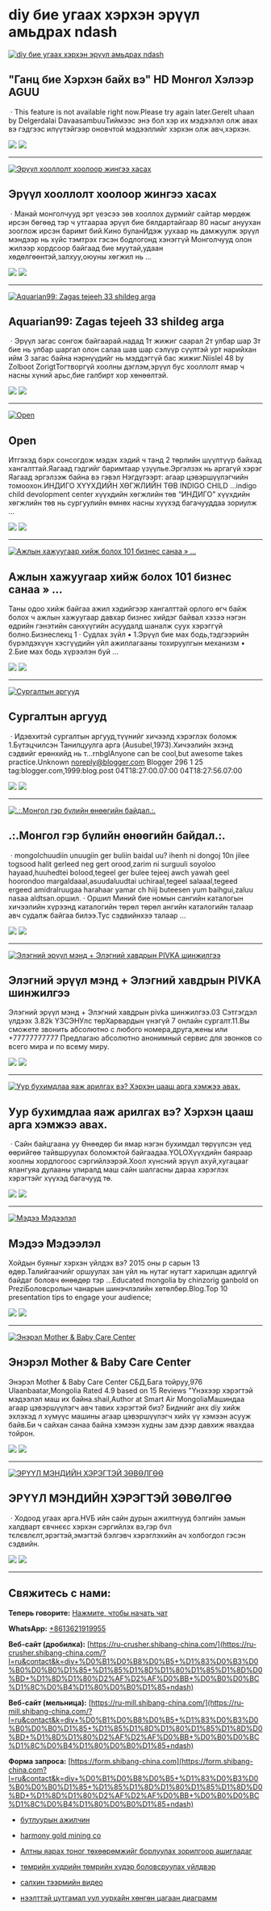 # diy бие угаах хэрхэн эрүүл амьдрах ndash

<a href="https://swt.shibang-china.com/?l=ru&img&k=diy+%D0%B1%D0%B8%D0%B5+%D1%83%D0%B3%D0%B0%D0%B0%D1%85+%D1%85%D1%8D%D1%80%D1%85%D1%8D%D0%BD+%D1%8D%D1%80%D2%AF%D2%AF%D0%BB+%D0%B0%D0%BC%D1%8C%D0%B4%D1%80%D0%B0%D1%85+ndash" target="_blank">![diy бие угаах хэрхэн эрүүл амьдрах ndash](http://static.shibang-china.com/all-800x300/1424.jpg)</a>

## &quot;Ганц бие Хэрхэн байх вэ&quot; HD Монгол Хэлээр AGUU
&nbsp;&#0183;&#32;This feature is not available right now.Please try again later.Gerelt uhaan by Delgerdalai DavaasambuuТиймээс энэ бол хэр их мэдээлэл олж авах вэ гэдгээс илүүтэйгээр оновчтой мэдээллийг хэрхэн олж авч,хэрхэн.


<a href="https://whatsapp.shibangsoft.com/WhatsApp.php" target="_blank" title="WhatsApp">![](http://static.shibang-china.com/icon/whatsapp.png)</a> <a href="https://swt.shibang-china.com/?l=ru&icon&k=diy+%D0%B1%D0%B8%D0%B5+%D1%83%D0%B3%D0%B0%D0%B0%D1%85+%D1%85%D1%8D%D1%80%D1%85%D1%8D%D0%BD+%D1%8D%D1%80%D2%AF%D2%AF%D0%BB+%D0%B0%D0%BC%D1%8C%D0%B4%D1%80%D0%B0%D1%85+ndash" target="_blank">![](http://static.shibang-china.com/icon/chat-ru.png)</a>

---

<a href="https://swt.shibang-china.com/?l=ru&img&k=diy+%D0%B1%D0%B8%D0%B5+%D1%83%D0%B3%D0%B0%D0%B0%D1%85+%D1%85%D1%8D%D1%80%D1%85%D1%8D%D0%BD+%D1%8D%D1%80%D2%AF%D2%AF%D0%BB+%D0%B0%D0%BC%D1%8C%D0%B4%D1%80%D0%B0%D1%85+ndash" target="_blank">![Эрүүл хооллолт хоолоор жингээ хасах](http://static.shibang-china.com/all-800x300/684.jpg)</a>

## Эрүүл хооллолт хоолоор жингээ хасах
&nbsp;&#0183;&#32;Манай монголчууд эрт үеэсээ зөв хооллох дүрмийг сайтар мөрдөж ирсэн бөгөөд тэр ч утгаараа эрүүл бие бялдартайгаар 80 насыг ануухан зооглож ирсэн баримт бий.Кино буланИдэж уухаар нь дамжуулж эрүүл мэндээр нь хүйс тэмтрэх гэсэн бодлогонд хэнэггүй Монголчууд олон жилээр хордсоор байгаад бие муутай,удаан хөдөлгөөнтэй,залхуу,оюуны хөгжил нь …


<a href="https://whatsapp.shibangsoft.com/WhatsApp.php" target="_blank" title="WhatsApp">![](http://static.shibang-china.com/icon/whatsapp.png)</a> <a href="https://swt.shibang-china.com/?l=ru&icon&k=diy+%D0%B1%D0%B8%D0%B5+%D1%83%D0%B3%D0%B0%D0%B0%D1%85+%D1%85%D1%8D%D1%80%D1%85%D1%8D%D0%BD+%D1%8D%D1%80%D2%AF%D2%AF%D0%BB+%D0%B0%D0%BC%D1%8C%D0%B4%D1%80%D0%B0%D1%85+ndash" target="_blank">![](http://static.shibang-china.com/icon/chat-ru.png)</a>

---

<a href="https://swt.shibang-china.com/?l=ru&img&k=diy+%D0%B1%D0%B8%D0%B5+%D1%83%D0%B3%D0%B0%D0%B0%D1%85+%D1%85%D1%8D%D1%80%D1%85%D1%8D%D0%BD+%D1%8D%D1%80%D2%AF%D2%AF%D0%BB+%D0%B0%D0%BC%D1%8C%D0%B4%D1%80%D0%B0%D1%85+ndash" target="_blank">![Aquarian99: Zagas tejeeh 33 shildeg arga](http://static.shibang-china.com/all-800x300/198.jpg)</a>

## Aquarian99: Zagas tejeeh 33 shildeg arga
&nbsp;&#0183;&#32;Эрүүл загас сонгож байгаарай.надад 1т жижиг саарал 2т улбар шар 3т бие нь улбар шаргал олон салаа шав шар сэлүүр сүүлтэй урт нарийхан ийм 3 загас байна нэрнүүдийг нь мэддэггүй бас жижиг.Niislel 48 by Zolboot ZorigtТогтворгүй хоолны дэглэм,эрүүл бус хооллолт ямар ч насны хүний арьс,бие галбирт хор хөнөөлтэй.


<a href="https://whatsapp.shibangsoft.com/WhatsApp.php" target="_blank" title="WhatsApp">![](http://static.shibang-china.com/icon/whatsapp.png)</a> <a href="https://swt.shibang-china.com/?l=ru&icon&k=diy+%D0%B1%D0%B8%D0%B5+%D1%83%D0%B3%D0%B0%D0%B0%D1%85+%D1%85%D1%8D%D1%80%D1%85%D1%8D%D0%BD+%D1%8D%D1%80%D2%AF%D2%AF%D0%BB+%D0%B0%D0%BC%D1%8C%D0%B4%D1%80%D0%B0%D1%85+ndash" target="_blank">![](http://static.shibang-china.com/icon/chat-ru.png)</a>

---

<a href="https://swt.shibang-china.com/?l=ru&img&k=diy+%D0%B1%D0%B8%D0%B5+%D1%83%D0%B3%D0%B0%D0%B0%D1%85+%D1%85%D1%8D%D1%80%D1%85%D1%8D%D0%BD+%D1%8D%D1%80%D2%AF%D2%AF%D0%BB+%D0%B0%D0%BC%D1%8C%D0%B4%D1%80%D0%B0%D1%85+ndash" target="_blank">![Open](http://static.shibang-china.com/all-800x300/1531.jpg)</a>

## Open
Итгэхэд бэрх сонсогдож мэдэх хэдий ч танд 2 төрлийн шүүлтүүр байхад хангалттай.Яагаад гэдгийг баримтаар үзүүлье.Эргэлзэх нь аргагүй хэрэг Яагаад эргэлзэж байна вэ гэвэл Нэгдүгээрт: агаар цэвэршүүлэгчийн томоохон.ИНДИГО ХҮҮХДИЙН ХӨГЖЛИЙН ТӨВ INDIGO CHILD …indigo child devolopment center хүүхдийн хөгжлийн төв “ИНДИГО” хүүхдийн хөгжлийн төв нь сургуулийн өмнөх насны хүүхэд багачууддаа зориулж …


<a href="https://whatsapp.shibangsoft.com/WhatsApp.php" target="_blank" title="WhatsApp">![](http://static.shibang-china.com/icon/whatsapp.png)</a> <a href="https://swt.shibang-china.com/?l=ru&icon&k=diy+%D0%B1%D0%B8%D0%B5+%D1%83%D0%B3%D0%B0%D0%B0%D1%85+%D1%85%D1%8D%D1%80%D1%85%D1%8D%D0%BD+%D1%8D%D1%80%D2%AF%D2%AF%D0%BB+%D0%B0%D0%BC%D1%8C%D0%B4%D1%80%D0%B0%D1%85+ndash" target="_blank">![](http://static.shibang-china.com/icon/chat-ru.png)</a>

---

<a href="https://swt.shibang-china.com/?l=ru&img&k=diy+%D0%B1%D0%B8%D0%B5+%D1%83%D0%B3%D0%B0%D0%B0%D1%85+%D1%85%D1%8D%D1%80%D1%85%D1%8D%D0%BD+%D1%8D%D1%80%D2%AF%D2%AF%D0%BB+%D0%B0%D0%BC%D1%8C%D0%B4%D1%80%D0%B0%D1%85+ndash" target="_blank">![Ажлын хажуугаар хийж болох 101 бизнес санаа &#187; …](http://static.shibang-china.com/all-800x300/747.jpg)</a>

## Ажлын хажуугаар хийж болох 101 бизнес санаа &#187; …
Таны одоо хийж байгаа ажил хэдийгээр хангалттай орлого өгч байж болох ч ажлын хажуугаар давхар бизнес хийдэг байвал хэзээ нэгэн өдрийн гэнэтийн санхүүгийн асуудалд шаналж суух хэрэггүй болно.Бизнеслекц 1&nbsp;&#0183;&#32;Судлах зүйл • 1.Эрүүл бие мах бодь,тэдгээрийн бүрэлдэхүүн хэсгүүдийн үйл ажиллагааны тохируулгын механизм • 2.Бие мах бодь хүрээлэн буй …


<a href="https://whatsapp.shibangsoft.com/WhatsApp.php" target="_blank" title="WhatsApp">![](http://static.shibang-china.com/icon/whatsapp.png)</a> <a href="https://swt.shibang-china.com/?l=ru&icon&k=diy+%D0%B1%D0%B8%D0%B5+%D1%83%D0%B3%D0%B0%D0%B0%D1%85+%D1%85%D1%8D%D1%80%D1%85%D1%8D%D0%BD+%D1%8D%D1%80%D2%AF%D2%AF%D0%BB+%D0%B0%D0%BC%D1%8C%D0%B4%D1%80%D0%B0%D1%85+ndash" target="_blank">![](http://static.shibang-china.com/icon/chat-ru.png)</a>

---

<a href="https://swt.shibang-china.com/?l=ru&img&k=diy+%D0%B1%D0%B8%D0%B5+%D1%83%D0%B3%D0%B0%D0%B0%D1%85+%D1%85%D1%8D%D1%80%D1%85%D1%8D%D0%BD+%D1%8D%D1%80%D2%AF%D2%AF%D0%BB+%D0%B0%D0%BC%D1%8C%D0%B4%D1%80%D0%B0%D1%85+ndash" target="_blank">![Сургалтын аргууд](http://static.shibang-china.com/all-800x300/639.jpg)</a>

## Сургалтын аргууд
&nbsp;&#0183;&#32;Идэвхитэй сургалтын аргууд,түүнийг хичээлд хэрэглэх боломж 1.Бүтэцчилсэн Танилцуулга арга (Ausubel,1973).Хичээлийн эхэнд сэдвийг ерөнхийд нь т…rnbglAnyone can be cool,but awesome takes practice.Unknown noreply@blogger.com Blogger 296 1 25 tag:blogger.com,1999:blog.post 04T18:27:00.07:00 04T18:27:56.07:00


<a href="https://whatsapp.shibangsoft.com/WhatsApp.php" target="_blank" title="WhatsApp">![](http://static.shibang-china.com/icon/whatsapp.png)</a> <a href="https://swt.shibang-china.com/?l=ru&icon&k=diy+%D0%B1%D0%B8%D0%B5+%D1%83%D0%B3%D0%B0%D0%B0%D1%85+%D1%85%D1%8D%D1%80%D1%85%D1%8D%D0%BD+%D1%8D%D1%80%D2%AF%D2%AF%D0%BB+%D0%B0%D0%BC%D1%8C%D0%B4%D1%80%D0%B0%D1%85+ndash" target="_blank">![](http://static.shibang-china.com/icon/chat-ru.png)</a>

---

<a href="https://swt.shibang-china.com/?l=ru&img&k=diy+%D0%B1%D0%B8%D0%B5+%D1%83%D0%B3%D0%B0%D0%B0%D1%85+%D1%85%D1%8D%D1%80%D1%85%D1%8D%D0%BD+%D1%8D%D1%80%D2%AF%D2%AF%D0%BB+%D0%B0%D0%BC%D1%8C%D0%B4%D1%80%D0%B0%D1%85+ndash" target="_blank">![.:.Монгол гэр бүлийн өнөөгийн байдал.:.](http://static.shibang-china.com/all-800x300/582.jpg)</a>

## .:.Монгол гэр бүлийн өнөөгийн байдал.:.
&nbsp;&#0183;&#32;mongolchuudiin unuugiin ger buliin baidal uu? ihenh ni dongoj 10n jilee togsood halit gerleed neg gert orood,zarim ni surguuli soyoloo hayaad,huuhedtei bolood,tegeel ger bulee tejeej awch yawah geel hoorondoo margaldaaal,asuudaluudtai uchiraal,tegeel salaaal,tegeed ergeed amidralruugaa harahaar yamar ch hiij buteesen yum baihgui,zaluu nasaa aldtsan.оршил.&nbsp;&#0183;&#32;Оршил Миний бие номын сангийн каталогын хичээлийн хүрээнд каталогийн төрөл төрөл ангийн каталогийн талаар авч судалж байгаа билээ.Тус сэдвийнхээ талаар …


<a href="https://whatsapp.shibangsoft.com/WhatsApp.php" target="_blank" title="WhatsApp">![](http://static.shibang-china.com/icon/whatsapp.png)</a> <a href="https://swt.shibang-china.com/?l=ru&icon&k=diy+%D0%B1%D0%B8%D0%B5+%D1%83%D0%B3%D0%B0%D0%B0%D1%85+%D1%85%D1%8D%D1%80%D1%85%D1%8D%D0%BD+%D1%8D%D1%80%D2%AF%D2%AF%D0%BB+%D0%B0%D0%BC%D1%8C%D0%B4%D1%80%D0%B0%D1%85+ndash" target="_blank">![](http://static.shibang-china.com/icon/chat-ru.png)</a>

---

<a href="https://swt.shibang-china.com/?l=ru&img&k=diy+%D0%B1%D0%B8%D0%B5+%D1%83%D0%B3%D0%B0%D0%B0%D1%85+%D1%85%D1%8D%D1%80%D1%85%D1%8D%D0%BD+%D1%8D%D1%80%D2%AF%D2%AF%D0%BB+%D0%B0%D0%BC%D1%8C%D0%B4%D1%80%D0%B0%D1%85+ndash" target="_blank">![Элэгний эрүүл мэнд + Элэгний хавдрын PIVKA шинжилгээ](http://static.shibang-china.com/all-800x300/884.jpg)</a>

## Элэгний эрүүл мэнд + Элэгний хавдрын PIVKA шинжилгээ
Элэгний эрүүл мэнд + Элэгний хавдрын pivka шинжилгээ.03 Сэтгэгдэл үлдээх 3.82k ҮЗСЭНУлс төрХарвардын үнэгүй 7 онлайн сургалт.11.Вы сможете звонить абсолютно с любого номера,друга,жены или +77777777777 Предлагаю абсолютно анонимный сервис для звонков со всего мира и по всему миру.


<a href="https://whatsapp.shibangsoft.com/WhatsApp.php" target="_blank" title="WhatsApp">![](http://static.shibang-china.com/icon/whatsapp.png)</a> <a href="https://swt.shibang-china.com/?l=ru&icon&k=diy+%D0%B1%D0%B8%D0%B5+%D1%83%D0%B3%D0%B0%D0%B0%D1%85+%D1%85%D1%8D%D1%80%D1%85%D1%8D%D0%BD+%D1%8D%D1%80%D2%AF%D2%AF%D0%BB+%D0%B0%D0%BC%D1%8C%D0%B4%D1%80%D0%B0%D1%85+ndash" target="_blank">![](http://static.shibang-china.com/icon/chat-ru.png)</a>

---

<a href="https://swt.shibang-china.com/?l=ru&img&k=diy+%D0%B1%D0%B8%D0%B5+%D1%83%D0%B3%D0%B0%D0%B0%D1%85+%D1%85%D1%8D%D1%80%D1%85%D1%8D%D0%BD+%D1%8D%D1%80%D2%AF%D2%AF%D0%BB+%D0%B0%D0%BC%D1%8C%D0%B4%D1%80%D0%B0%D1%85+ndash" target="_blank">![Уур бухимдлаа яаж арилгах вэ? Хэрхэн цааш арга хэмжээ авах.](http://static.shibang-china.com/all-800x300/1043.jpg)</a>

## Уур бухимдлаа яаж арилгах вэ? Хэрхэн цааш арга хэмжээ авах.
&nbsp;&#0183;&#32;Сайн байцгаана уу Өнөөдөр би ямар нэгэн бухимдал төрүүлсэн үед өөрийгөө тайвшруулах боломжтой байгаадаа.YOLOХүүхдийн баяраар хоолны хордлогоос сэргийлээрэй.Хоол хүнсний эрүүл ахуй,хугацааг ялангуяа дулааны улиралд маш сайн шалгасны дараа хэрэглэх хэрэгтэйг хүүхэд багачууд тө.


<a href="https://whatsapp.shibangsoft.com/WhatsApp.php" target="_blank" title="WhatsApp">![](http://static.shibang-china.com/icon/whatsapp.png)</a> <a href="https://swt.shibang-china.com/?l=ru&icon&k=diy+%D0%B1%D0%B8%D0%B5+%D1%83%D0%B3%D0%B0%D0%B0%D1%85+%D1%85%D1%8D%D1%80%D1%85%D1%8D%D0%BD+%D1%8D%D1%80%D2%AF%D2%AF%D0%BB+%D0%B0%D0%BC%D1%8C%D0%B4%D1%80%D0%B0%D1%85+ndash" target="_blank">![](http://static.shibang-china.com/icon/chat-ru.png)</a>

---

<a href="https://swt.shibang-china.com/?l=ru&img&k=diy+%D0%B1%D0%B8%D0%B5+%D1%83%D0%B3%D0%B0%D0%B0%D1%85+%D1%85%D1%8D%D1%80%D1%85%D1%8D%D0%BD+%D1%8D%D1%80%D2%AF%D2%AF%D0%BB+%D0%B0%D0%BC%D1%8C%D0%B4%D1%80%D0%B0%D1%85+ndash" target="_blank">![Мэдээ Мэдээлэл](http://static.shibang-china.com/all-800x300/1130.jpg)</a>

## Мэдээ Мэдээлэл
Хойдын буяныг хэрхэн үйлдэх вэ? 2015 оны р сарын 13 өдөр.Талийгаачийг оршуулах зан үйл нь нутаг нутагт харилцан адилгүй байдаг боловч өнөөдөр тэр …Educated mongolia by chinzorig ganbold on PreziБоловсролын чанарын шинэчлэлийн хөтөлбөр.Blog.Top 10 presentation tips to engage your audience;


<a href="https://whatsapp.shibangsoft.com/WhatsApp.php" target="_blank" title="WhatsApp">![](http://static.shibang-china.com/icon/whatsapp.png)</a> <a href="https://swt.shibang-china.com/?l=ru&icon&k=diy+%D0%B1%D0%B8%D0%B5+%D1%83%D0%B3%D0%B0%D0%B0%D1%85+%D1%85%D1%8D%D1%80%D1%85%D1%8D%D0%BD+%D1%8D%D1%80%D2%AF%D2%AF%D0%BB+%D0%B0%D0%BC%D1%8C%D0%B4%D1%80%D0%B0%D1%85+ndash" target="_blank">![](http://static.shibang-china.com/icon/chat-ru.png)</a>

---

<a href="https://swt.shibang-china.com/?l=ru&img&k=diy+%D0%B1%D0%B8%D0%B5+%D1%83%D0%B3%D0%B0%D0%B0%D1%85+%D1%85%D1%8D%D1%80%D1%85%D1%8D%D0%BD+%D1%8D%D1%80%D2%AF%D2%AF%D0%BB+%D0%B0%D0%BC%D1%8C%D0%B4%D1%80%D0%B0%D1%85+ndash" target="_blank">![Энэрэл Mother &amp; Baby Care Center](http://static.shibang-china.com/all-800x300/857.jpg)</a>

## Энэрэл Mother &amp; Baby Care Center
Энэрэл Mother &amp; Baby Care Center СБД,Бага тойруу,976 Ulaanbaatar,Mongolia Rated 4.9 based on 15 Reviews &quot;Үнэхээр хэрэгтэй мэдээлэл маш их байна.shail,Author at Smart Air MongoliaМашиндаа агаар цэвэршүүлэгч авч тавих хэрэгтэй биз? Биднийг анх diy хийж эхлэхэд л хүмүүс машины агаар цэвэршүүлэгч хийх үү хэмээн асууж байв.Би ч сайхан санаа байна хэмээн худны зам дээр давхиж явахдаа тойрон.


<a href="https://whatsapp.shibangsoft.com/WhatsApp.php" target="_blank" title="WhatsApp">![](http://static.shibang-china.com/icon/whatsapp.png)</a> <a href="https://swt.shibang-china.com/?l=ru&icon&k=diy+%D0%B1%D0%B8%D0%B5+%D1%83%D0%B3%D0%B0%D0%B0%D1%85+%D1%85%D1%8D%D1%80%D1%85%D1%8D%D0%BD+%D1%8D%D1%80%D2%AF%D2%AF%D0%BB+%D0%B0%D0%BC%D1%8C%D0%B4%D1%80%D0%B0%D1%85+ndash" target="_blank">![](http://static.shibang-china.com/icon/chat-ru.png)</a>

---

<a href="https://swt.shibang-china.com/?l=ru&img&k=diy+%D0%B1%D0%B8%D0%B5+%D1%83%D0%B3%D0%B0%D0%B0%D1%85+%D1%85%D1%8D%D1%80%D1%85%D1%8D%D0%BD+%D1%8D%D1%80%D2%AF%D2%AF%D0%BB+%D0%B0%D0%BC%D1%8C%D0%B4%D1%80%D0%B0%D1%85+ndash" target="_blank">![ЭРҮҮЛ МЭНДИЙН ХЭРЭГТЭЙ ЗӨВӨЛГӨӨ](http://static.shibang-china.com/all-800x300/349.jpg)</a>

## ЭРҮҮЛ МЭНДИЙН ХЭРЭГТЭЙ ЗӨВӨЛГӨӨ
&nbsp;&#0183;&#32;Ходоод угаах арга.НVБ ийн сайн дурын ажилтнууд бэлгийн замын халдварт євчнєєс хэрхэн сэргийлэх вэ,гэр бvл тєлєвлєлт,эрэгтэй,эмэгтэй бэлгэвч хэрэглэхийн ач холбогдол гэсэн сэдвийн.

<a href="https://whatsapp.shibangsoft.com/WhatsApp.php" target="_blank" title="WhatsApp">![](http://static.shibang-china.com/icon/whatsapp.png)</a> <a href="https://swt.shibang-china.com/?l=ru&icon&k=diy+%D0%B1%D0%B8%D0%B5+%D1%83%D0%B3%D0%B0%D0%B0%D1%85+%D1%85%D1%8D%D1%80%D1%85%D1%8D%D0%BD+%D1%8D%D1%80%D2%AF%D2%AF%D0%BB+%D0%B0%D0%BC%D1%8C%D0%B4%D1%80%D0%B0%D1%85+ndash" target="_blank">![](http://static.shibang-china.com/icon/chat-ru.png)</a>

---
## Свяжитесь с нами:

**Теперь говорите:** [Нажмите, чтобы начать чат](https://swt.shibang-china.com?l=ru&contact&k=diy+%D0%B1%D0%B8%D0%B5+%D1%83%D0%B3%D0%B0%D0%B0%D1%85+%D1%85%D1%8D%D1%80%D1%85%D1%8D%D0%BD+%D1%8D%D1%80%D2%AF%D2%AF%D0%BB+%D0%B0%D0%BC%D1%8C%D0%B4%D1%80%D0%B0%D1%85+ndash)

**WhatsApp:**  [+8613621919955](https://whatsapp.shibangsoft.com/WhatsApp.php)

**Веб-сайт (дробилка):** [https://ru-crusher.shibang-china.com/](https://ru-crusher.shibang-china.com/?l=ru&contact&k=diy+%D0%B1%D0%B8%D0%B5+%D1%83%D0%B3%D0%B0%D0%B0%D1%85+%D1%85%D1%8D%D1%80%D1%85%D1%8D%D0%BD+%D1%8D%D1%80%D2%AF%D2%AF%D0%BB+%D0%B0%D0%BC%D1%8C%D0%B4%D1%80%D0%B0%D1%85+ndash)

**Веб-сайт (мельница):** [https://ru-mill.shibang-china.com/](https://ru-mill.shibang-china.com/?l=ru&contact&k=diy+%D0%B1%D0%B8%D0%B5+%D1%83%D0%B3%D0%B0%D0%B0%D1%85+%D1%85%D1%8D%D1%80%D1%85%D1%8D%D0%BD+%D1%8D%D1%80%D2%AF%D2%AF%D0%BB+%D0%B0%D0%BC%D1%8C%D0%B4%D1%80%D0%B0%D1%85+ndash)

**Форма запроса:** [https://form.shibang-china.com](https://form.shibang-china.com?l=ru&contact&k=diy+%D0%B1%D0%B8%D0%B5+%D1%83%D0%B3%D0%B0%D0%B0%D1%85+%D1%85%D1%8D%D1%80%D1%85%D1%8D%D0%BD+%D1%8D%D1%80%D2%AF%D2%AF%D0%BB+%D0%B0%D0%BC%D1%8C%D0%B4%D1%80%D0%B0%D1%85+ndash)

* [бутлуурын ажилчин](../127/%D0%B1%D1%83%D1%82%D0%BB%D1%83%D1%83%D1%80%D1%8B%D0%BD%20%D0%B0%D0%B6%D0%B8%D0%BB%D1%87%D0%B8%D0%BD.md)

* [harmony gold mining co](../129/harmony%20gold%20mining%20co.md)

* [Алтны яарах тоног төхөөрөмжийг борлуулах зорилгоор ашигладаг](../130/%D0%90%D0%BB%D1%82%D0%BD%D1%8B%20%D1%8F%D0%B0%D1%80%D0%B0%D1%85%20%D1%82%D0%BE%D0%BD%D0%BE%D0%B3%20%D1%82%D3%A9%D1%85%D3%A9%D3%A9%D1%80%D3%A9%D0%BC%D0%B6%D0%B8%D0%B9%D0%B3%20%D0%B1%D0%BE%D1%80%D0%BB%D1%83%D1%83%D0%BB%D0%B0%D1%85%20%D0%B7%D0%BE%D1%80%D0%B8%D0%BB%D0%B3%D0%BE%D0%BE%D1%80%20%D0%B0%D1%88%D0%B8%D0%B3%D0%BB%D0%B0%D0%B4%D0%B0%D0%B3.md)

* [төмрийн хүдрийн төмрийн хүдэр боловсруулах үйлдвэр](../129/%D1%82%D3%A9%D0%BC%D1%80%D0%B8%D0%B9%D0%BD%20%D1%85%D2%AF%D0%B4%D1%80%D0%B8%D0%B9%D0%BD%20%D1%82%D3%A9%D0%BC%D1%80%D0%B8%D0%B9%D0%BD%20%D1%85%D2%AF%D0%B4%D1%8D%D1%80%20%D0%B1%D0%BE%D0%BB%D0%BE%D0%B2%D1%81%D1%80%D1%83%D1%83%D0%BB%D0%B0%D1%85%20%D2%AF%D0%B9%D0%BB%D0%B4%D0%B2%D1%8D%D1%80.md)

* [салхин тээрмийн видео](../126/%D1%81%D0%B0%D0%BB%D1%85%D0%B8%D0%BD%20%D1%82%D1%8D%D1%8D%D1%80%D0%BC%D0%B8%D0%B9%D0%BD%20%D0%B2%D0%B8%D0%B4%D0%B5%D0%BE.md)

* [нээлттэй цутгамал уул уурхайн хөнгөн цагаан диаграмм](../130/%D0%BD%D1%8D%D1%8D%D0%BB%D1%82%D1%82%D1%8D%D0%B9%20%D1%86%D1%83%D1%82%D0%B3%D0%B0%D0%BC%D0%B0%D0%BB%20%D1%83%D1%83%D0%BB%20%D1%83%D1%83%D1%80%D1%85%D0%B0%D0%B9%D0%BD%20%D1%85%D3%A9%D0%BD%D0%B3%D3%A9%D0%BD%20%D1%86%D0%B0%D0%B3%D0%B0%D0%B0%D0%BD%20%D0%B4%D0%B8%D0%B0%D0%B3%D1%80%D0%B0%D0%BC%D0%BC.md)